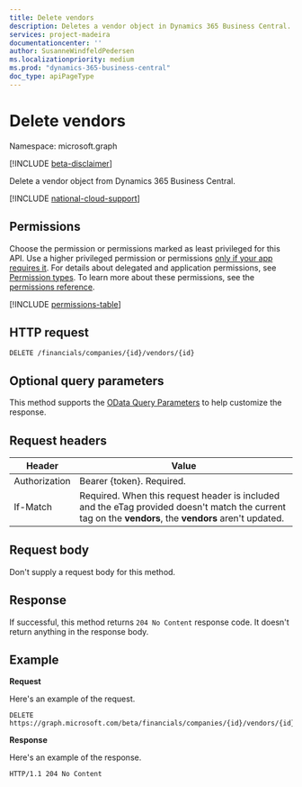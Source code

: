 ```yaml
---
title: Delete vendors 
description: Deletes a vendor object in Dynamics 365 Business Central. 
services: project-madeira
documentationcenter: ''
author: SusanneWindfeldPedersen
ms.localizationpriority: medium
ms.prod: "dynamics-365-business-central"
doc_type: apiPageType
---
```


# Delete vendors

Namespace: microsoft.graph

[!INCLUDE [beta-disclaimer](../../includes/beta-disclaimer.md)]

Delete a vendor object from Dynamics 365 Business Central.

[!INCLUDE [national-cloud-support](../../includes/global-only.md)]

## Permissions
Choose the permission or permissions marked as least privileged for this API. Use a higher privileged permission or permissions [only if your app requires it](/graph/permissions-overview#best-practices-for-using-microsoft-graph-permissions). For details about delegated and application permissions, see [Permission types](/graph/permissions-overview#permission-types). To learn more about these permissions, see the [permissions reference](/graph/permissions-reference).

<!-- { "blockType": "permissions", "name": "dynamics_vendor_delete" } -->
[!INCLUDE [permissions-table](../includes/permissions/dynamics-vendor-delete-permissions.md)]

## HTTP request
```
DELETE /financials/companies/{id}/vendors/{id}
```

## Optional query parameters
This method supports the [OData Query Parameters](/graph/query-parameters) to help customize the response.

## Request headers
|Header|Value|
|------|-----|
|Authorization  |Bearer {token}. Required. |
|If-Match       |Required. When this request header is included and the eTag provided doesn't match the current tag on the **vendors**, the **vendors** aren't updated. |

## Request body
Don't supply a request body for this method.

## Response
If successful, this method returns ```204 No Content``` response code. It doesn't return anything in the response body.

## Example

**Request**

Here's an example of the request.

```http
DELETE https://graph.microsoft.com/beta/financials/companies/{id}/vendors/{id}
```

**Response** 

Here's an example of the response. 

```http
HTTP/1.1 204 No Content
```


